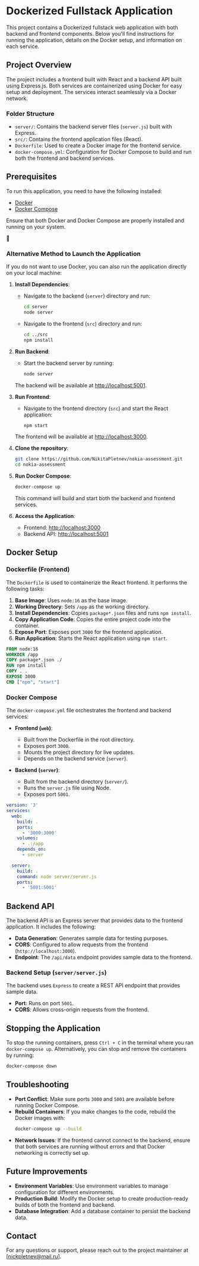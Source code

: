 # Dockerized Fullstack Application

This project contains a Dockerized fullstack web application with both backend and frontend components. Below you'll find instructions for running the application, details on the Docker setup, and information on each service.

## Project Overview

The project includes a frontend built with React and a backend API built using Express.js. Both services are containerized using Docker for easy setup and deployment. The services interact seamlessly via a Docker network.

### Folder Structure

- `server/`: Contains the backend server files (`server.js`) built with Express.
- `src/`: Contains the frontend application files (React).
- `Dockerfile`: Used to create a Docker image for the frontend service.
- `docker-compose.yml`: Configuration for Docker Compose to build and run both the frontend and backend services.

## Prerequisites

To run this application, you need to have the following installed:

- [Docker](https://docs.docker.com/get-docker/)
- [Docker Compose](https://docs.docker.com/compose/install/)

Ensure that both Docker and Docker Compose are properly installed and running on your system.



### Alternative Method to Launch the Application

If you do not want to use Docker, you can also run the application directly on your local machine:

1. **Install Dependencies**:
   - Navigate to the backend (`server`) directory and run:
     ```bash
     cd server
     node server
     ```
   - Navigate to the frontend (`src`) directory and run:
     ```bash
     cd ../src
     npm install
     ```

2. **Run Backend**:
   - Start the backend server by running:
     ```bash
     node server
     ```
   The backend will be available at [http://localhost:5001](http://localhost:5001).

3. **Run Frontend**:
   - Navigate to the frontend directory (`src`) and start the React application:
     ```bash
     npm start
     ```
   The frontend will be available at [http://localhost:3000](http://localhost:3000).

1. **Clone the repository**:
   ```bash
   git clone https://github.com/NikitaPletnev/nokia-assessment.git
   cd nokia-assessment
   ```

2. **Run Docker Compose**:
   ```bash
   docker-compose up
   ```
   This command will build and start both the backend and frontend services.

3. **Access the Application**:
   - Frontend: [http://localhost:3000](http://localhost:3000)
   - Backend API: [http://localhost:5001](http://localhost:5001)

## Docker Setup

### Dockerfile (Frontend)

The `Dockerfile` is used to containerize the React frontend. It performs the following tasks:

1. **Base Image**: Uses `node:16` as the base image.
2. **Working Directory**: Sets `/app` as the working directory.
3. **Install Dependencies**: Copies `package*.json` files and runs `npm install`.
4. **Copy Application Code**: Copies the entire project code into the container.
5. **Expose Port**: Exposes port `3000` for the frontend application.
6. **Run Application**: Starts the React application using `npm start`.

```dockerfile
FROM node:16
WORKDIR /app
COPY package*.json ./
RUN npm install
COPY . .
EXPOSE 3000
CMD ["npm", "start"]
```

### Docker Compose

The `docker-compose.yml` file orchestrates the frontend and backend services:

- **Frontend (`web`)**:
  - Built from the Dockerfile in the root directory.
  - Exposes port `3000`.
  - Mounts the project directory for live updates.
  - Depends on the backend service (`server`).

- **Backend (`server`)**:
  - Built from the backend directory (`server/`).
  - Runs the `server.js` file using Node.
  - Exposes port `5001`.

```yaml
version: '3'
services:
  web:
    build: .
    ports:
      - '3000:3000'
    volumes:
      - .:/app
    depends_on:
      - server

  server:
    build: .
    command: node server/server.js
    ports:
      - '5001:5001'
```

## Backend API

The backend API is an Express server that provides data to the frontend application. It includes the following:

- **Data Generation**: Generates sample data for testing purposes.
- **CORS**: Configured to allow requests from the frontend (`http://localhost:3000`).
- **Endpoint**: The `/api/data` endpoint provides sample data to the frontend.

### Backend Setup (`server/server.js`)

The backend uses `Express` to create a REST API endpoint that provides sample data.

- **Port**: Runs on port `5001`.
- **CORS**: Allows cross-origin requests from the frontend.

## Stopping the Application

To stop the running containers, press `Ctrl + C` in the terminal where you ran `docker-compose up`. Alternatively, you can stop and remove the containers by running:

```bash
docker-compose down
```

## Troubleshooting

- **Port Conflict**: Make sure ports `3000` and `5001` are available before running Docker Compose.
- **Rebuild Containers**: If you make changes to the code, rebuild the Docker images with:
  ```bash
  docker-compose up --build
  ```
- **Network Issues**: If the frontend cannot connect to the backend, ensure that both services are running without errors and that Docker networking is correctly set up.

## Future Improvements

- **Environment Variables**: Use environment variables to manage configuration for different environments.
- **Production Build**: Modify the Docker setup to create production-ready builds of both the frontend and backend.
- **Database Integration**: Add a database container to persist the backend data.


## Contact

For any questions or support, please reach out to the project maintainer at [nickpletnev@mail.ru].

